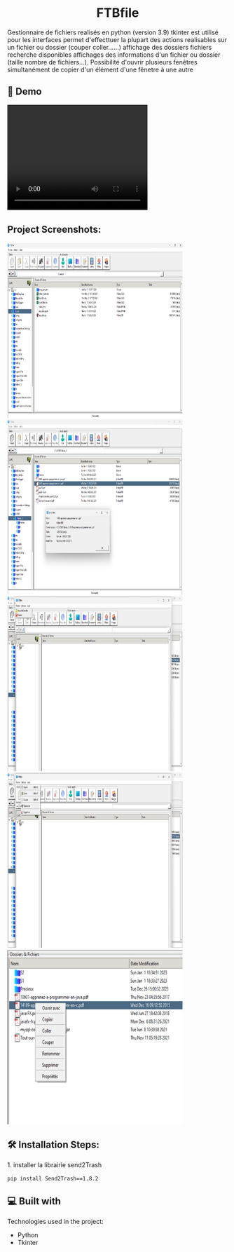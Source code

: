 <h1 align="center" id="title">FTBfile</h1>

<p id="description">Gestionnaire de fichiers realisés en python (version 3.9) tkinter est utilisé pour les interfaces permet d'effecttuer la plupart des actions realisables sur un fichier ou dossier (couper coller......) affichage des dossiers fichiers recherche disponibles affichages des informations d'un fichier ou dossier (taille nombre de fichiers...). Possibilité d'ouvrir plusieurs fenêtres simultanément de copier d'un élément d'une fênetre à une autre</p>

<h2>🚀 Demo</h2>

<video width="320" height="240" controls>
  <source src="demo/Enregistrement de l’écran 2024-07-21 071515.mp4" type="video/mp4">
  Your browser does not support the video tag.
</video>

<h2>Project Screenshots:</h2>

<img src="images/Capture d’écran 2024-07-21 070343.png" alt="project-screenshot" width="400" height="400/">
<img src="images/Capture d’écran 2024-07-21 070419.png" alt="project-screenshot" width="400" height="400/">
<img src="images/Capture d’écran 2024-07-21 070438.png" alt="project-screenshot" width="400" height="400/">
<img src="images/Capture d’écran 2024-07-21 070447.png" alt="project-screenshot" width="400" height="400/">
<img src="images/Capture d’écran 2024-07-21 070456.png" alt="project-screenshot" width="400" height="400/">

<h2>🛠️ Installation Steps:</h2>

<p>1. installer la librairie send2Trash</p>

```
pip install Send2Trash==1.8.2
```


<h2>💻 Built with</h2>

Technologies used in the project:

*   Python
*   Tkinter
